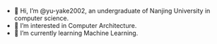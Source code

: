 - 👋 Hi, I’m @yu-yake2002, an undergraduate of Nanjing University in computer science.
- 👀 I’m interested in Computer Architecture.
- 🌱 I’m currently learning Machine Learning.

<!---
yu-yake2002/yu-yake2002 is a ✨ special ✨ repository because its `README.md` (this file) appears on your GitHub profile.
You can click the Preview link to take a look at your changes.
--->
